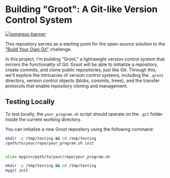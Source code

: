 # Building "Groot": A Git-like Version Control System

[![progress-banner](https://backend.codecrafters.io/progress/git/4cf025bd-885f-4546-ac5a-c78a1bb8270e)](https://app.codecrafters.io/users/codecrafters-bot?r=2qF)

This repository serves as a starting point for the open-source solution to the ["Build Your Own Git"](https://codecrafters.io/challenges/git) challenge.

In this project, I'm building "Groot," a lightweight version control system that mirrors the functionality of Git. Groot will be able to initialize a repository, create commits, and clone public repositories, just like Git. Through this, we'll explore the intricacies of version control systems, including the `.groot` directory, version control objects (blobs, commits, trees), and the transfer protocols that enable repository cloning and management.

## Testing Locally

To test locally, the `your_program.sh` script should operate on the `.git` folder inside the current working directory.

You can initialize a new Groot repository using the following command:

```sh
mkdir -p /tmp/testing && cd /tmp/testing
/path/to/your/repo/your_program.sh init


alias mygit=/path/to/your/repo/your_program.sh

mkdir -p /tmp/testing && cd /tmp/testing
mygit init
```
